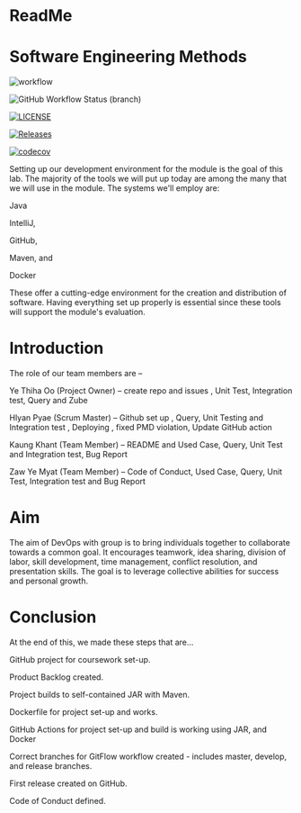 # ReadMe
# Software Engineering Methods

![workflow](https://github.com/Hlyan-Pyae-40524301/DevOpsGp1/actions/workflows/main.yml/badge.svg)

![GitHub Workflow Status (branch)](https://img.shields.io/github/actions/workflow/status/Hlyan-Pyae-40524301/DevOpsGp1/main.yml?branch=develop)

[![LICENSE](https://img.shields.io/github/license/Hlyan-Pyae-40524301/DevOpsGp1.svg?style=flat-square)](https://github.com/Hlyan-Pyae-40524301/DevOpsGp1/blob/master/LICENSE)

[![Releases](https://img.shields.io/github/release/Hlyan-Pyae-40524301/DevOpsGp1/all.svg?style=flat-square)](https://github.com/Hlyan-Pyae-40524301/DevOpsGp1/releases)

[![codecov](https://codecov.io/gh/Hlyan-Pyae-40524301/DevOpsGp1/branch/Hlyan_Pyae/graph/badge.svg?token=9AKL48BO18)](https://codecov.io/gh/Hlyan-Pyae-40524301/DevOpsGp1)

Setting up our development environment for the module is the goal of this lab. The majority of the tools we will put up today are among the many that we will use in the module. The systems we'll employ are:

Java

IntelliJ,

GitHub,

Maven, and

Docker

These offer a cutting-edge environment for the creation and distribution of software. Having everything set up properly is essential since these tools will support the module's evaluation.

# Introduction

The role of our team members are –

Ye Thiha Oo (Project Owner) – create repo and issues , Unit Test, Integration test, Query and Zube

Hlyan Pyae (Scrum Master) – Github set up , Query, Unit Testing and Integration test , Deploying , fixed PMD violation, Update GitHub action

Kaung Khant (Team Member) – README and Used Case, Query, Unit Test and Integration test, Bug Report

Zaw Ye Myat (Team Member) – Code of Conduct, Used Case, Query, Unit Test, Integration test and Bug Report



# Aim

The aim of DevOps with group is to bring individuals together to collaborate towards a common goal. It encourages teamwork, idea sharing, division of labor, skill development, time management, conflict resolution, and presentation skills. The goal is to leverage collective abilities for success and personal growth.

# Conclusion

At the end of this, we made these steps that are...

GitHub project for coursework set-up.

Product Backlog created.

Project builds to self-contained JAR with Maven.

Dockerfile for project set-up and works.

GitHub Actions for project set-up and build is working using JAR, and Docker

Correct branches for GitFlow workflow created - includes master, develop, and release branches.

First release created on GitHub.

Code of Conduct defined.


